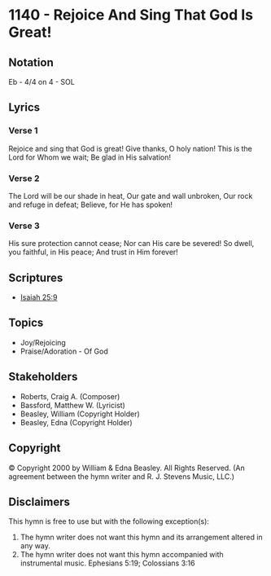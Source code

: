 # 1140 - Rejoice And Sing That God Is Great!

## Notation

Eb - 4/4 on 4 - SOL

## Lyrics

### Verse 1

Rejoice and sing that God is great! Give thanks, O holy nation! This is the Lord for Whom we wait; Be glad in His salvation!

### Verse 2

The Lord will be our shade in heat, Our gate and wall unbroken, Our rock and refuge in defeat; Believe, for He has spoken!

### Verse 3

His sure protection cannot cease; Nor can His care be severed! So dwell, you faithful, in His peace; And trust in Him forever!


## Scriptures

- [Isaiah 25:9](https://www.biblegateway.com/passage/?search=Isaiah%2025%3A9)

## Topics

- Joy/Rejoicing
- Praise/Adoration - Of God

## Stakeholders

- Roberts, Craig A. (Composer)
- Bassford, Matthew W. (Lyricist)
- Beasley, William (Copyright Holder)
- Beasley, Edna (Copyright Holder)

## Copyright

© Copyright 2000 by William & Edna Beasley. All Rights Reserved.
(An agreement between the hymn writer and R. J. Stevens Music, LLC.)

## Disclaimers

This hymn is free to use but with the following exception(s):
1. The hymn writer does not want this hymn and its arrangement altered in any way.
2. The hymn writer does not want this hymn accompanied with instrumental music.
Ephesians 5:19; Colossians 3:16

